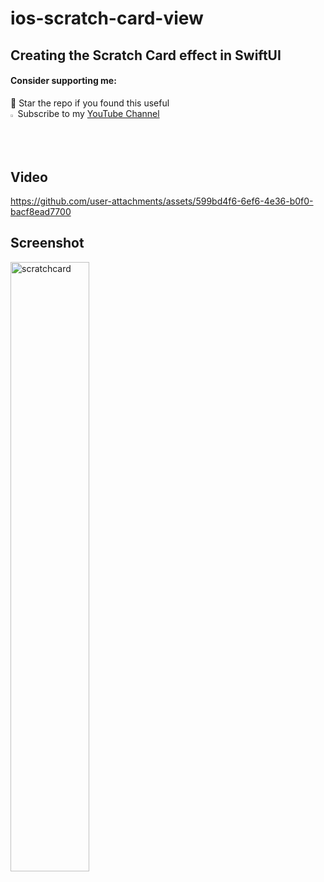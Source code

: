# ios-scratch-card-view
## Creating the Scratch Card effect in SwiftUI  
#### Consider supporting me:
🌟 Star the repo if you found this useful   
<img width="1.5%" alt="youtube-logo" src="https://github.com/user-attachments/assets/c13d1493-ce12-4ca2-86f8-afad26ad4372"> Subscribe to my [YouTube Channel](https://www.youtube.com/@swiftodyssey)  
<!--<img width="5%" alt="youtube-logo" src="https://github.com/user-attachments/assets/b2e4d8d3-badf-42b4-8f20-082bcd868846">-->


## Video
https://github.com/user-attachments/assets/599bd4f6-6ef6-4e36-b0f0-bacf8ead7700
## Screenshot
<img width="50%" alt="scratchcard" src="https://github.com/user-attachments/assets/6a6bb398-40c4-47b7-814f-1897b4469197">  

